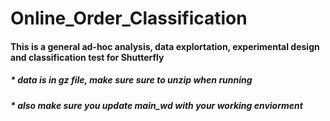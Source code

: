 # Online_Order_Classification
#### This is a general ad-hoc analysis, data explortation, experimental design and classification test for Shutterfly
##### * data is in gz file, make sure sure to unzip when running
##### * also make sure you update main_wd with your working enviorment 
